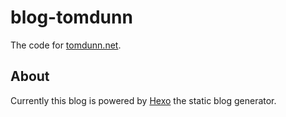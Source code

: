 # blog-tomdunn

The code for [tomdunn.net](tomdunn.net).

## About

Currently this blog is powered by [Hexo](https://hexo.io/) the static blog generator.
